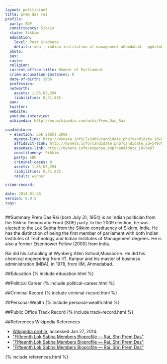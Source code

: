 ```yaml
---
layout: politician2
title: prem das rai
profile: 
  party: SDF
  constituency: Sikkim
  state: Sikkim
  education: 
    level: Post Graduate
    details: mba , indian institution of management ahemdabad   pgda(mba)-1978.
  photo: 
  sex: 
  caste: 
  religion: 
  current-office-title: Member of Parliament
  crime-accusation-instances: 0
  date-of-birth: 1956
  profession: 
  networth: 
    assets: 1,85,03,294
    liabilities: 8,41,835
  pan: 
  twitter: 
  website: 
  youtube-interview: 
  wikipedia: http://en.wikipedia.com/wiki/Prem_Das_Rai

candidature: 
  - election: Lok Sabha 2009
    myneta-link: http://myneta.info/ls2009/candidate.php?candidate_id=5497
    affidavit-link: http://myneta.info/candidate.php?candidate_id=5497&scan=original
    expenses-link: http://myneta.info/expense.php?candidate_id=5497
    constituency: Sikkim 
    party: SDF
    criminal-cases: 0
    assets: 1,85,03,294
    liabilities: 8,41,835
    result: winner 

crime-record: 

date: 2014-01-28
version: 0.0.5
tags: 
---
```

##Summary
Prem Das Rai (born July 31, 1954) is an Indian politician from the Sikkim Democratic Front (SDF) party. In the 2009 election, he was elected to the Lok Sabha from the Sikkim constituency of Sikkim, India. He has the distinction of being the first member of parliament with both Indian Institutes of Technology and Indian Institutes of Management degrees. He is also a former Eisenhower Fellow (2000) from India.

Rai did his schooling at Wynberg Allen School,Mussoorie. He did his chemical engineering from IIT, Kanpur and his master of business administration (MBA), in 1978, from IIM, Ahmedabad. 


##Education
{% include education.html %}


##Political Career
{% include political-career.html %}


##Criminal Record
{% include criminal-record.html %}


##Personal Wealth
{% include personal-wealth.html %}


##Public Office Track Record
{% include track-record.html %}


##References
Wikipedia References
- [Wikipedia profile]({{page.profile.wikipedia}}), accessed Jan 27, 2014.
- ["Fifteenth Lok Sabha Members Bioprofile — Rai, Shri Prem Das"][wiki1]
- ["Fifteenth Lok Sabha Members Bioprofile — Rai, Shri Prem Das"][wiki2]
- ["Fifteenth Lok Sabha Members Bioprofile — Rai, Shri Prem Das"][wiki3]

[wiki1]: http://164.100.47.132/LssNew/Members/Biography.aspx?mpsno=4347
[wiki2]: http://articles.timesofindia.indiatimes.com/2009-06-02/india/28191839_1_iits-and-iims-iit-kanpur-jee
[wiki3]: http://www.deccanherald.com/content/6885/sikkim-member-parliament-alumnus-iit.html


{% include references.html %}